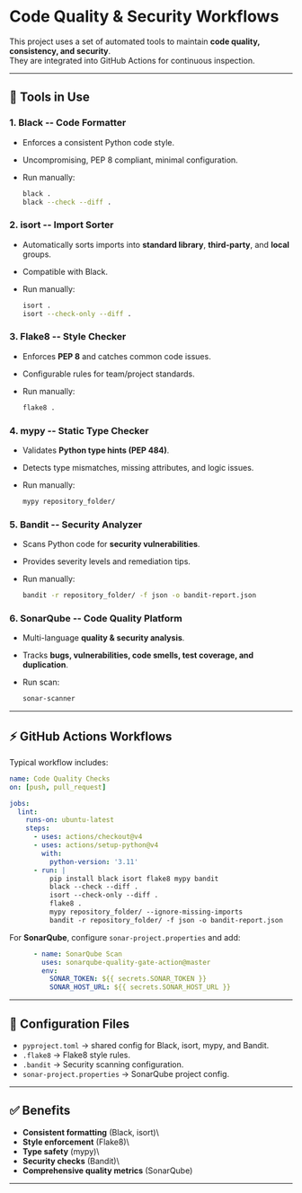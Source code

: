 # Code Quality & Security Workflows

This project uses a set of automated tools to maintain **code quality,
consistency, and security**.\
They are integrated into GitHub Actions for continuous inspection.

------------------------------------------------------------------------

## 🚀 Tools in Use

### 1. **Black** -- Code Formatter

-   Enforces a consistent Python code style.

-   Uncompromising, PEP 8 compliant, minimal configuration.

-   Run manually:

    ``` bash
    black .
    black --check --diff .
    ```

### 2. **isort** -- Import Sorter

-   Automatically sorts imports into **standard library**,
    **third-party**, and **local** groups.

-   Compatible with Black.

-   Run manually:

    ``` bash
    isort .
    isort --check-only --diff .
    ```

### 3. **Flake8** -- Style Checker

-   Enforces **PEP 8** and catches common code issues.

-   Configurable rules for team/project standards.

-   Run manually:

    ``` bash
    flake8 .
    ```

### 4. **mypy** -- Static Type Checker

-   Validates **Python type hints (PEP 484)**.

-   Detects type mismatches, missing attributes, and logic issues.

-   Run manually:

    ``` bash
    mypy repository_folder/
    ```

### 5. **Bandit** -- Security Analyzer

-   Scans Python code for **security vulnerabilities**.

-   Provides severity levels and remediation tips.

-   Run manually:

    ``` bash
    bandit -r repository_folder/ -f json -o bandit-report.json
    ```

### 6. **SonarQube** -- Code Quality Platform

-   Multi-language **quality & security analysis**.

-   Tracks **bugs, vulnerabilities, code smells, test coverage, and
    duplication**.

-   Run scan:

    ``` bash
    sonar-scanner
    ```

------------------------------------------------------------------------

## ⚡ GitHub Actions Workflows

Typical workflow includes:

``` yaml
name: Code Quality Checks
on: [push, pull_request]

jobs:
  lint:
    runs-on: ubuntu-latest
    steps:
      - uses: actions/checkout@v4
      - uses: actions/setup-python@v4
        with:
          python-version: '3.11'
      - run: |
          pip install black isort flake8 mypy bandit
          black --check --diff .
          isort --check-only --diff .
          flake8 .
          mypy repository_folder/ --ignore-missing-imports
          bandit -r repository_folder/ -f json -o bandit-report.json
```

For **SonarQube**, configure `sonar-project.properties` and add:

``` yaml
      - name: SonarQube Scan
        uses: sonarqube-quality-gate-action@master
        env:
          SONAR_TOKEN: ${{ secrets.SONAR_TOKEN }}
          SONAR_HOST_URL: ${{ secrets.SONAR_HOST_URL }}
```

------------------------------------------------------------------------

## 📂 Configuration Files

-   `pyproject.toml` → shared config for Black, isort, mypy, and Bandit.
-   `.flake8` → Flake8 style rules.
-   `.bandit` → Security scanning configuration.
-   `sonar-project.properties` → SonarQube project config.

------------------------------------------------------------------------

## ✅ Benefits

-   **Consistent formatting** (Black, isort)\
-   **Style enforcement** (Flake8)\
-   **Type safety** (mypy)\
-   **Security checks** (Bandit)\
-   **Comprehensive quality metrics** (SonarQube)

------------------------------------------------------------------------
